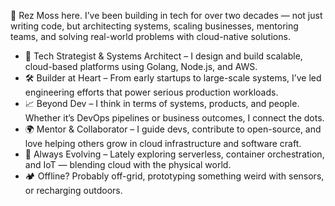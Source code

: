 👋 Rez Moss here.
I’ve been building in tech for over two decades — not just writing code, but architecting systems, scaling businesses, mentoring teams, and solving real-world problems with cloud-native solutions.

- 💼 Tech Strategist & Systems Architect – I design and build scalable, cloud-based platforms using Golang, Node.js, and AWS.
- 🛠️ Builder at Heart – From early startups to large-scale systems, I’ve led engineering efforts that power serious production workloads.
- 📈 Beyond Dev – I think in terms of systems, products, and people. Whether it’s DevOps pipelines or business outcomes, I connect the dots.
- 🌍 Mentor & Collaborator – I guide devs, contribute to open-source, and love helping others grow in cloud infrastructure and software craft.
- 🔭 Always Evolving – Lately exploring serverless, container orchestration, and IoT — blending cloud with the physical world.
- 🏕️ Offline? Probably off-grid, prototyping something weird with sensors, or recharging outdoors.

